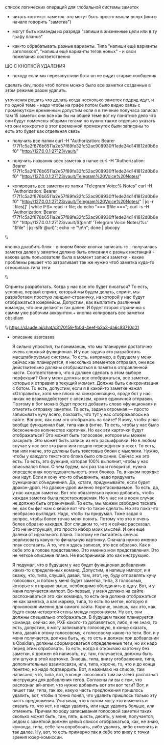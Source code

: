 список логических операций для глобальной системы заметок
- читать контекст заметок. это могут быть просто мысли вслух (или в начале говорить "заметка")
- могут быть команды из разряда "запиши в жизненные цели или в ту графу планов"


- как-то обрабатывать разные варианты. Типа "напиши ещё варианты заголовков", "напиши ещё варианты тегов новых" - и свои пожелания соответственно

ШО С КНОПКОЙ УДАЛЕНИЯ
- походу если мы перезапустили бота он не видит старые сообщения

сделать dev_mode чтоб потом можно было все заметки созданные в этом режиме разом удалить.

уточнения
решить что делать когда несколько заметок подряд идут, и по одной теме
    - надо чтобы на графе потом было видно связь с промежутком временным допустим если я в течение получаса записал там 15 заметок они все как бы на общей теме вот ну понятное дело что они будут помечены общими тегами но нужно также отдельно указать что они конкретно в этот временной промежуток были записаны то есть это будет как отдельная связь



- получить все папки 
curl -H "Authorization: Bearer f77f1c5a2f876b6511a2e57f89fe32fc52ac908930ff1ede24d141812d0b6ef0" "http://127.0.0.1:27123/vault/"

- получить названия всех заметок в папке
curl -H "Authorization: Bearer f77f1c5a2f876b6511a2e57f89fe32fc52ac908930ff1ede24d141812d0b6ef0" "http://127.0.0.1:27123/vault/Telegram%20Voice%20Notes/"


- копировать все заметки из папки "Telegram Voice% Notes" 
curl -H "Authorization: Bearer f77f1c5a2f876b6511a2e57f89fe32fc52ac908930ff1ede24d141812d0b6ef0" "http://127.0.0.1:27123/vault/Telegram%20Voice%20Notes/" | jq -r '.files[]' | while IFS= read -r file; do echo "=== $file ==="; curl -s -H "Authorization: Bearer f77f1c5a2f876b6511a2e57f89fe32fc52ac908930ff1ede24d141812d0b6ef0" "http://127.0.0.1:27123/vault/$(printf 'Telegram Voice Notes/%s' "$file" | jq -sRr @uri)"; echo -e "\n\n"; done | pbcopy


\\\\


кнопка доавбить блок - в новом блоке кнопка записать гс - получилась заметка
далее у заметки должно быть описания с разных инстанций 
    - какова цель пользователя была в момент записи заметки 
    - какие проблемы решает что затрагивает
так же нужно чтоб заметка куда-то относилась типа теги

\\\\

Спринты разработать. Когда у нас все это будет писаться? То есть, условно, первый спринт, который мы будем делать, спринт, мы разработаем простую лендинг-страничку, на которой у нас будут отображаться юзеркейсы. Допустим, как выплатить различные команды, что они делают и так далее. И будет вторая страничка с самим уже рабочим аккаунтом.+ кнопка копировать все заметки obsidiam


\\\ 
https://claude.ai/chat/c3170159-fb0d-4eef-b3a3-da6c83710c01
- описание usercases

    Я сильно упростил, ты понимаешь, что мы планируем достаточно очень сложный функционал. И у нас задача это разработать масштабируемые системы. То есть, например, в будущем у меня сейчас как планируется, я несколько элементов отправил, они все действительно должны отображаться в памяти в отправленной части. Соответственно, что я должен сделать в этом выборе перфекции? Они у меня должны все отображаться, все заметки, которые я отправил в текущий момент. Должна быть синхронизация с ботом. То есть, допустим, если я в какой-то заметке нажал «Отправить», хотя мне плохо на синхронизацию, вроде бот у нас никак не взаимодействует с апсизем, кроме единичной отправки. Поэтому в бот можно будет просто добавить слово «функционал» и отметить отправку заметки. То есть, задача огромная — просто записывать кучу всего, показать, что тут у нас отображалось на сайте. Вопрос, как нам это отображать на сайте? Я хочу, чтобы у нас вообще функционал был, типа как в фигне. То есть, чтобы у нас было бесконечное количество карточек. Но как эти карточки будут отображаться? Это может быть голосовое, которое мы можем раскрыть. Это может быть запись из его расшифровки. Но в любом случае у нас все это рано или поздно переводится в текст. То есть, так или иначе, это должны быть текстовые блоки с мыслями. Нужно, чтобы у каждого текстного блока было описание. Сейчас же это есть. То есть, это функция, которая 100% выполнит, чтобы у нас описывался блок. О чем будем, как раз так и говорится, нужна определенная последовательность этих блоков. То, в каком порядке они идут. Если я хочу что-то объединить, надо придумать функционал объединения. Да, кстати, придумывайте, если будет дракон-дроп. Но дракон-дроп именно перетаскиваемое. То есть, да, у нас каждая заметка. Вот это обязательно нужно добавить, чтобы каждая заметка была перетаскиваемая. Но у нас ни в коем случае не должно быть ограничений. То есть, мы можем свободно таскать ее, как бы фиг нам о кейсе вот что-то такое сделать. Но это пока что необразно выглядит. Надо, чтобы ты придумал. Тоже задал я вопрос, чтобы более точно меня понять. Потому что это я очень более образно накидал. Вот слишком то, что я сейчас рассказал. Это не инструкция, это просто набор моих мыслей. И они еще далеки от идеального плана. Поэтому не пытайтесь сейчас реализовать какую-то финальную картинку. Сначала нужно именно план составить. А то, что я здесь записал, это все образно. Как я себе это в голове представляю. Это именно мои представления. Это не четкое описание плана. Не воспринимай это как инструкцию.


    Я подумал, что в будущем у нас будет функционал добавления каких-то определенных команд. Допустим, я напишу импорт, и я скажу, что, типа, слушай, давай, там, этот, ну, буду отправлять кучу голосовых, и потом у меня будет заметка, типа, 3 голосовых, которые я отправил выше, необходимо объединить в одну. Вот, и у меня получается импорт. Во-первых, у меня должно на сайте распознаваться это как команда, то есть она должна отображаться не как заметка, а как маркер, типа, то есть по метке, которую я произносил именно для самого сайта. Короче, знаешь, как это, как будто сном четвертой стены между персонажем. Ну вот, они должны специально отображаться. В будущем также планируется команда, сейчас же, PXE какого-то добавляться, либо, я не знаю, то есть, допустим, я могу записывать голосовую, в конце сказать, типа, давай к этому голосовому, к голосовому какие-то теги. Вот, и у меня получается, должна быть, ну, то есть я должен при добавлении в Obsidian, должны сформироваться определенные теги, но их надо перед этим опробовать. То есть, когда я открываю карточку без заметки, я должен ей написать, ну, там, получается, должны быть эти штуки в этой карточке. Знаешь, типа, внизу отображение, типа, дополнительные взаимосвязи, или, типа, короче, то, что и до конца понятно, но надо подтвердить. Вот, я нажимаю на список, там написано, что, типа, вот, в конце голосового там ай-агент распознал инструкции для добавления тегов. Согласны ли вы с тем, что распознал ай-агент, что нужно добавить вот эти вот теги? Вот, и пишет там, типа, так же, какую часть предложения пришлось удалить, вот, чтобы я точно понял, что удалить пришлось только эту часть предложения. Учитывая, что я потом могу это изменить и сказать то, что нет, не надо удалять, или надо удалить больше, или отменить. Причем по ходу записывания голосовой заметки таких сколько может быть, там, пять, шесть, десять, у меня, получается, рядом с заметкой должен целый список отображаться, как, не знаю, команда, типа, себе там опробовать, либо удалить, либо отменить и так далее. Ну, вот, то есть примерно так я себе это вижу с точки зрения юзер-комиссии.